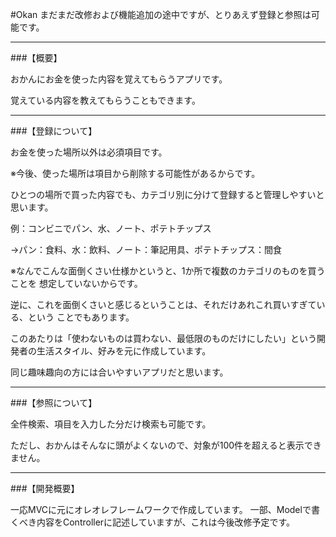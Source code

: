 #Okan
まだまだ改修および機能追加の途中ですが、とりあえず登録と参照は可能です。  

***

###【概要】

おかんにお金を使った内容を覚えてもらうアプリです。

覚えている内容を教えてもらうこともできます。  

***

###【登録について】

お金を使った場所以外は必須項目です。

※今後、使った場所は項目から削除する可能性があるからです。

ひとつの場所で買った内容でも、カテゴリ別に分けて登録すると管理しやすいと思います。

例：コンビニでパン、水、ノート、ポテトチップス

→パン：食料、水：飲料、ノート：筆記用具、ポテトチップス：間食

  ※なんでこんな面倒くさい仕様かというと、1か所で複数のカテゴリのものを買うことを
想定していないからです。

逆に、これを面倒くさいと感じるということは、それだけあれこれ買いすぎている、という
ことでもあります。

このあたりは「使わないものは買わない、最低限のものだけにしたい」という開発者の生活スタイル、好みを元に作成しています。  

同じ趣味趣向の方には合いやすいアプリだと思います。

***

###【参照について】

全件検索、項目を入力した分だけ検索も可能です。

ただし、おかんはそんなに頭がよくないので、対象が100件を超えると表示できません。

***
  
###【開発概要】

一応MVCに元にオレオレフレームワークで作成しています。
一部、Modelで書くべき内容をControllerに記述していますが、これは今後改修予定です。

